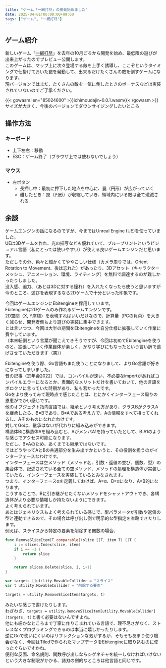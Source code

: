 ```yaml
---
title: "ゲーム「一網打尽」の開発始めました"
date: 2025-04-01T00:00:00+09:00
tags: ["ゲーム", "一網打尽"]
---
```

## ゲーム紹介
新しいゲーム「[一網打尽](https://github.com/jun10000/Ichimoudajin)」を去年の10月ごろから開発を始め、最低限の遊びが出来上がったのでプレビュー公開します。  
このゲームは、マップ上に次々登場する敵を上手く誘導し、ここぞというタイミングで仕掛けておいた罠を発動して、出来るだけたくさんの敵を倒すゲームになります。  
現バージョンではまだ、たくさんの敵を一気に倒したときのボーナスなどは実装されていないのでご了承ください。  

{{< gowasm len="85024600" >}}ichimoudajin-0.0.1.wasm{{< /gowasm >}}
サイズが大きく、今後のバージョンでダウンサイジングしたいところ  

## 操作方法
### キーボード
- 上下左右：移動
- ESC：ゲーム終了（ブラウザ上では使わないでしょう）

### マウス
- 左ボタン
  - 長押し中：最初に押下した地点を中心に、罠（円形）が広がっていく
  - 離したとき：罠（円形）が収縮していき、領域内にいる敵は全て殲滅される

## 余談
ゲームエンジンの話になるのですが、今まではUnreal Engine (UE)を使っていました。  
UEは3Dゲームを作れ、光の描写なども優れていて、ブループリントというビジュアル言語（私にとっては使いやすい）が使える良いゲームエンジンだと思います。  
ただしその分、色々と細かくてややこしい仕様（カメラ周りでは、Orient Rotation to Movement、後は忘れた）があったり、3Dアセット（キャラクターメッシュ、アニメーション、環境、ライティング）を無料で調達するのが難しかったりしました。  
没入感、迫力、（あとは3Dに対する憧れ）を入れたくなったら使うと思いますが今のところ、遊びを表現するなら2Dゲームで十分といった印象です。  

今回はゲームエンジンにEbitengineを採用しています。  
Ebitengineは2Dゲームのみ作れるゲームエンジンです。  
2D空間（X, Y座標）を表現すればいいだけなので、計算量（PCの負荷）を大きく減らせ、開発者側もより遊びの実装に集中できます。  
とは言いつつ、今回は大半の期間をEbitengineを自分仕様に拡張していく作業に費やしています。  
（本末転倒という言葉が聞こえてきそうですが、今回は初めてEbitengineを使うのと、拡張していく作業自体が楽しく、かなり学びにもなったという言い訳で逃げさせていただきます（笑））

Ebitengineを使う際、Go言語もまた使うことになりまして、よりGo言語が好きになってしまいました。  
昔の記事（忘年会2022）では、コンパイルが速い、不必要なimportがあればコンパイルエラーになるとか、表面的なメリットだけを書いておいて、他の言語をボロクソに言っていた時期があり、私も若かったです。  
Goをより使ってみて現時点で感じたことは、とにかくインターフェース周りの恩恵がでかい感じです。  
他のオブジェクト指向言語では、継承という考え方があり、クラスBがクラスAを継承したら、B=Bであり、B=Aである考え方で、Aの情報をすべて持ってくれるし、Aそのものになれたわけです。  
対してGoは、継承はないが代わりに組み込みができます。  
構造体Bに構造体Aを組み込むと、AがメンバA1を持っていたとして、B.A1のような感じでアクセス可能になります。  
ただし、B≠Aのため、あくまでも継承ではないです。  
ではどうやってAとBの共通部分を生み出すかというと、その役割を担うのがインターフェースなわけです。  
インターフェースは空メソッド（メソッド名、引数・返値の並び、個数、型）の集合体で、記述されている全ての空メソッド、メソッドの処理を構造体が実装していたら、インターフェースを実装しているとみなされます。  
つまり、インターフェースαを定義しておけば、A=α、B=αになり、A=B的になります。  
こうすることで、Bに引き継がせたくないメソッドをシャットアウトでき、各構造体がより必要な情報しか持たないようにできます。  
よく考えられています。  
あとはジェネリクスもよく考えられている感じで、型パラメータが引数や返値の型と連動できるので、その場合は呼び出し側で明示的な型指定を省略できたりします。  
例えば、スライスから特定の要素を削除する関数の場合、
```go
func RemoveSliceItem[T comparable](slice []T, item T) []T {
	i := slices.Index(slice, item)
	if i == -1 {
		return slice
	}

	return slices.Delete(slice, i, i+1)
}

var targets []utility.MovableCollider = "スライス"
var t utility.MovableCollider = "削除する要素"

targets = utility.RemoveSliceItem(targets, t)
```
みたいな感じで書けたりします。  
わざわざ、`targets = utility.RemoveSliceItem[utility.MovableCollider](targets, t)`と書く必要はないんですよね。  
他にも細かなところまで丁寧に作りこまれている言語で、理不尽さがなく、ストレスなくプログラミングできるのは本当に嬉しかったりします。  
逆にGoで使いにくいのはリフレクションな気がするが、そもそもあまり使う機会がなく、今回はTiledで作られたマップデータをEbitengineに取り込むのに使ったぐらいですかね。  
便利な反面、命名規則、関数呼び出しならシグネチャを統一しなければいけないという大きな制限がかかる、諸刃の剣的なところは他言語と同じです。  
